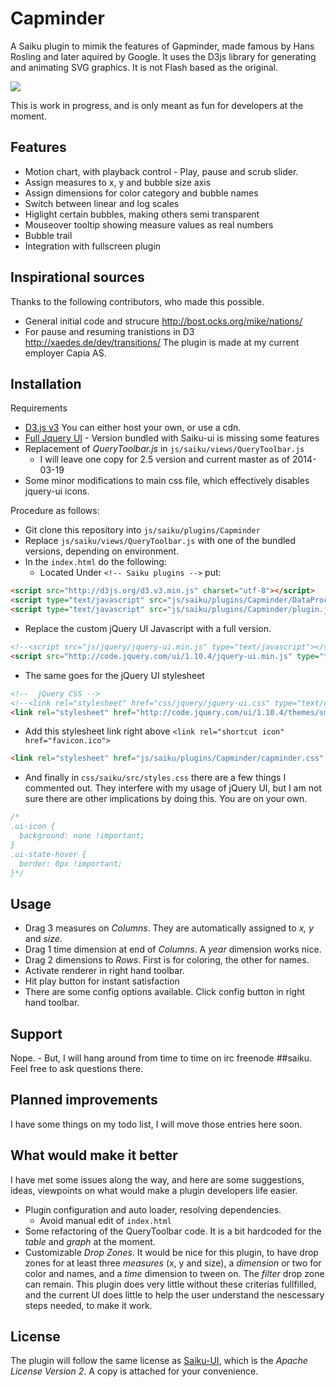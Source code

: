 Capminder
=========
A Saiku plugin to mimik the features of Gapminder, made famous by Hans Rosling and later aquired by Google. It uses the D3js library for generating and animating SVG graphics. It is not Flash based as the original.

![](http://capia.no/screencasts/capminder.png)

This is work in progress, and is only meant as fun for developers at the moment.

Features
--------
- Motion chart, with playback control - Play, pause and scrub slider.
- Assign measures to x, y and bubble size axis
- Assign dimensions for color category and bubble names
- Switch between linear and log scales
- Higlight certain bubbles, making others semi transparent
- Mouseover tooltip showing measure values as real numbers
- Bubble trail
- Integration with fullscreen plugin

Inspirational sources
---------------------
Thanks to the following contributors, who made this possible.
- General initial code and strucure http://bost.ocks.org/mike/nations/
- For pause and resuming tranistions in D3 http://xaedes.de/dev/transitions/
The plugin is made at my current employer Capia AS.

Installation
------------
Requirements
- [D3.js v3](http://d3js.org/) You can either host your own, or use a cdn. 
- [Full Jquery UI](http://jqueryui.com/) - Version bundled with Saiku-ui is missing some features
- Replacement of *QueryToolbar.js* in `js/saiku/views/QueryToolbar.js`
  - I will leave one copy for 2.5 version and current master as of 2014-03-19
- Some minor modifications to main css file, which effectively disables jquery-ui icons.

Procedure as follows:
- Git clone this repository into `js/saiku/plugins/Capminder`
- Replace `js/saiku/views/QueryToolbar.js` with one of the bundled versions, depending on environment.
- In the `index.html` do the following:
  - Located Under `<!-- Saiku plugins -->` put:

```html
<script src="http://d3js.org/d3.v3.min.js" charset="utf-8"></script>
<script type="text/javascript" src="js/saiku/plugins/Capminder/DataProcessor.js" defer></script>
<script type="text/javascript" src="js/saiku/plugins/Capminder/plugin.js" defer></script>
```
  - Replace the custom jQuery UI Javascript with a full version.

```html
<!--<script src="js/jquery/jquery-ui.min.js" type="text/javascript"></script>-->
<script src="http://code.jquery.com/ui/1.10.4/jquery-ui.min.js" type="text/javascript"></script>
```
  - The same goes for the jQuery UI stylesheet

```html
<!--  jQuery CSS -->
<!--<link rel="stylesheet" href="css/jquery/jquery-ui.css" type="text/css" media="all" />-->
<link rel="stylesheet" href="http://code.jquery.com/ui/1.10.4/themes/smoothness/jquery-ui.css" type="text/css" media="all" />
```
  - Add this stylesheet link right above `<link rel="shortcut icon" href="favicon.ico">`

```html
<link rel="stylesheet" href="js/saiku/plugins/Capminder/capminder.css" type="text/css">
```
  - And finally in `css/saiku/src/styles.css` there are a few things I commented out. They interfere with my usage of jQuery UI, but I am not sure there are other implications by doing this. You are on your own.

```css
/*
.ui-icon {
  background: none !important;
}
.ui-state-hover {
  border: 0px !important;
}*/
```

Usage
-----
- Drag 3 measures on *Columns*. They are automatically assigned to *x, y* and *size*.
- Drag 1 time dimension at end of *Columns*. A *year* dimension works nice.
- Drag 2 dimensions to *Rows*. First is for coloring, the other for names.
- Activate renderer in right hand toolbar.
- Hit play button for instant satisfaction
- There are some config options available. Click config button in right hand toolbar.

Support
-------
Nope. - But, I will hang around from time to time on irc freenode ##saiku. Feel free to ask questions there.

Planned improvements
--------------------
I have some things on my todo list, I will move those entries here soon.


What would make it better
-------------------------
I have met some issues along the way, and here are some suggestions, ideas, viewpoints on what would make a plugin developers life easier.
- Plugin configuration and auto loader, resolving dependencies.
  - Avoid manual edit of `index.html`
- Some refactoring of the QueryToolbar code. It is a bit hardcoded for the *table* and *graph* at the moment.
- Customizable *Drop Zones*. It would be nice for this plugin, to have drop zones for at least three *measures* (x, y and size), a *dimension* or two for color and names, and a *time* dimension to tween on. The *filter* drop zone can remain. This plugin does very little without these criterias fullfilled, and the current UI does little to help the user understand the nescessary steps needed, to make it work.

License
-------
The plugin will follow the same license as [Saiku-UI](https://github.com/OSBI/saiku-ui), which is the *Apache License Version 2*. A copy is attached for your convenience.
